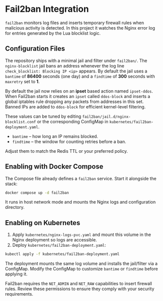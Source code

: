 # Fail2ban Integration

`fail2ban` monitors log files and inserts temporary firewall rules when malicious activity is detected. In this project it watches the Nginx error log for entries generated by the Lua blocklist logic.

## Configuration Files

The repository ships with a minimal jail and filter under `fail2ban/`. The `nginx-blocklist` jail bans an address whenever the log line `check_blocklist: Blocking IP <ip>` appears. By default the jail uses a `bantime` of **86400** seconds (one day) and a `findtime` of **300** seconds with `maxretry` set to **1**.

By default the jail now relies on an **ipset** based action named `ipset-ddos`. When Fail2ban starts it creates an `ipset` called `ddos-block` and inserts a global iptables rule dropping any packets from addresses in this set. Banned IPs are added to `ddos-block` for efficient kernel-level filtering.

These values can be tuned by editing `fail2ban/jail.d/nginx-blocklist.conf` or the corresponding ConfigMap in `kubernetes/fail2ban-deployment.yaml`.

- `bantime` – how long an IP remains blocked.
- `findtime` – the window for counting retries before a ban.

Adjust them to match the Redis TTL or your preferred policy.

## Enabling with Docker Compose

The Compose file already defines a `fail2ban` service. Start it alongside the stack:

```bash
docker compose up -d fail2ban
```

It runs in host network mode and mounts the Nginx logs and configuration directory.

## Enabling on Kubernetes

1. Apply `kubernetes/nginx-logs-pvc.yaml` and mount this volume in the Nginx deployment so logs are accessible.
2. Deploy `kubernetes/fail2ban-deployment.yaml`:

```bash
kubectl apply -f kubernetes/fail2ban-deployment.yaml
```

The deployment mounts the same log volume and installs the jail/filter via a ConfigMap. Modify the ConfigMap to customize `bantime` or `findtime` before applying it.

Fail2ban requires the `NET_ADMIN` and `NET_RAW` capabilities to insert firewall rules. Review these permissions to ensure they comply with your security requirements.
